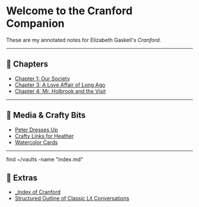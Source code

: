 # Welcome to the Cranford Companion

These are my annotated notes for Elizabeth Gaskell's *Cranford*.

---

## 📘 Chapters

- [Chapter 1: Our Society](./001-Cranford-Librivox-+-all-summaries)
- [Chapter 3: A Love Affair of Long Ago](./003-CRANFORD-Ch-3---681---ANNIVERSARY)
- [Chapter 4: Mr. Holbrook and the Visit](./004-CRANFORD-Ch-4---682)

---

## 🎨 Media & Crafty Bits

- [Peter Dresses Up](./cranford-media/20-Use-when-Peter-Dresses-Up)
- [Crafty Links for Heather](./cranford-media/999-Cranford-Crafty-Bits-links-for-Heather)
- [Watercolor Cards](./cranford-media/999-maybe-use-CraftLit-Watercolor-Cards)

---
find ~/vaults -name "index.md"
## 🧶 Extras

- [_Index of Cranford](./_Index_of_Cranford)
- [Structured Outline of Classic Lit Conversations](./cranford-media/999-Maybe-use-Structured-Outline-of-Classic-Literature-Conversations)
